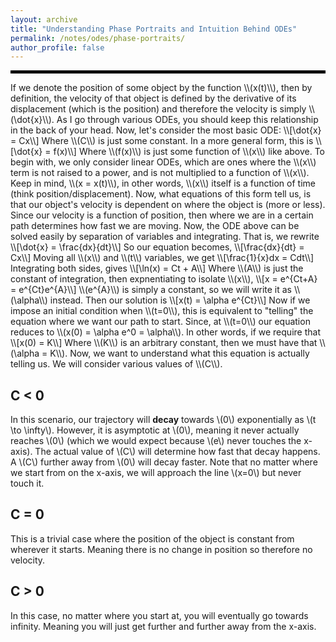 ```yaml
---
layout: archive
title: "Understanding Phase Portraits and Intuition Behind ODEs"
permalink: /notes/odes/phase-portraits/
author_profile: false
--- 
```

<hr style="border: 2px solid black;">
If we denote the position of some object by the function \\(x(t)\\), then by definition, the velocity of that object is defined by the derivative of its displacement (which is the position) and therefore the velocity is simply \\(\dot{x}\\). As I go through various ODEs, you should keep this relationship in the back of your head. Now, let's consider the most basic ODE:
\\[\dot{x} = Cx\\]
Where \\(C\\) is just some constant. In a more general form, this is 
\\[\dot{x} = f(x)\\]
Where \\(f(x)\\) is just some function of \\(x\\) like above. To begin with, we only consider linear ODEs, which are ones where the \\(x\\) term is not raised to a power, and is not multiplied to a function of \\(x\\). Keep in mind, \\(x = x(t)\\), in other words, \\(x\\) itself is a function of time (think position/displacement). Now, what equations of this form tell us, is that our object's velocity is dependent on where the object is (more or less). Since our velocity is a function of position, then where we are in a certain path determines how fast we are moving. Now, the ODE above can be solved easily by separation of variables and integrating. That is, we rewrite
\\[\dot{x} = \frac{dx}{dt}\\]
So our equation becomes,
\\[\frac{dx}{dt} = Cx\\]
Moving all \\(x\\) and \\(t\\) variables, we get
\\[\frac{1}{x}dx = Cdt\\]
Integrating both sides, gives
\\[\ln(x) = Ct + A\\]
Where \\(A\\) is just the constant of integration, then expnentiating to isolate \\(x\\), 
\\[x = e^{Ct+A} = e^{Ct}e^{A}\\]
\\(e^{A}\\) is simply a constant, so we will write it as \\(\alpha\\) instead. Then our solution is
\\[x(t) = \alpha e^{Ct}\\]
Now if we impose an initial condition when \\(t=0\\), this is equivalent to "telling" the equation where we want our path to start. Since, at \\(t=0\\) our equation reduces to \\(x(0) = \alpha e^0 = \alpha\\). In other words, if we require that 
\\[x(0) = K\\]
Where \\(K\\) is an arbitrary constant, then we must have that \\(\alpha = K\\). Now, we want to understand what this equation is actually telling us. We will consider various values of \\(C\\). 

## C < 0
In this scenario, our trajectory will **decay** towards \\(0\\) exponentially as \\(t \to \infty\\). However, it is asymptotic at \\(0\\), meaning it never actually reaches \\(0\\) (which we would expect because \\(e\\) never touches the x-axis). The actual value of \\(C\\) will determine how fast that decay happens. A \\(C\\) further away from \\(0\\) will decay faster. Note that no matter where we start from on the x-axis, we will approach the line \\(x=0\\) but never touch it.

## C = 0
This is a trivial case where the position of the object is constant from wherever it starts. Meaning there is no change in position so therefore no velocity.

## C > 0
In this case, no matter where you start at, you will eventually go towards infinity. Meaning you will just get further and further away from the x-axis.
